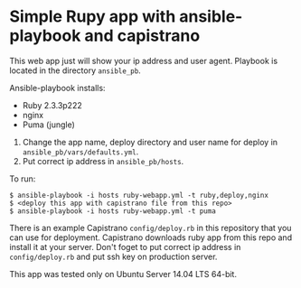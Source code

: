 # Simple Rupy app with ansible-playbook and capistrano 
This web app just will show your ip address and user agent.
Playbook is located in the directory `ansible_pb`. 

Ansible-playbook installs:

- Ruby 2.3.3p222   
- nginx
- Puma (jungle)

1. Change the app name, deploy directory and user name for deploy in <code>ansible_pb/vars/defaults.yml</code>.
2. Put correct ip address in `ansible_pb/hosts`.

To run:

    $ ansible-playbook -i hosts ruby-webapp.yml -t ruby,deploy,nginx
    $ <deploy this app with capistrano file from this repo>
    $ ansible-playbook -i hosts ruby-webapp.yml -t puma

There is an example Capistrano `config/deploy.rb` in this repository that you can use for deployment.
Capistrano downloads ruby app from this repo and install it at your server. Don't foget to put correct ip address in `config/deploy.rb` and put ssh key on production server.

This app was tested only on Ubuntu Server 14.04 LTS 64-bit.
